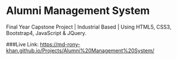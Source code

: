 # Alumni Management System
Final Year Capstone Project | Industrial Based | Using HTML5, CSS3, Bootstrap4, JavaScript &amp; JQuery.


###Live Link: https://md-rony-khan.github.io/Projects/Alumni%20Management%20System/

